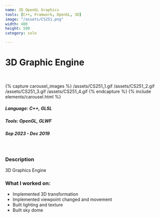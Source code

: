 ```yaml
---
name: 3D OpenGL Graphics
tools: [C++, Framwork, OpenGL, 3D]
image: "/assets/CS251.png"
width: 400
height: 500
category: solo

---
```

# 3D Graphic Engine
<br>

{% capture carousel_images %}
/assets/CS251_1.gif
/assets/CS251_2.gif
/assets/CS251_3.gif
/assets/CS251_4.gif
{% endcapture %}
{% include elements/carousel.html %}

##### Language: C++, GLSL
##### Tools: OpenGL, GLWF
##### Sep 2023 - Dec 2019

<br/>

### Description
3D Graphics Engine

### What I worked on:
- Implemented 3D transformation
- Implemented viewpoint changed and movement
- Built lighting and texture
- Built sky dome